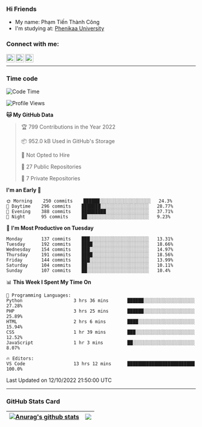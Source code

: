 ### Hi Friends

- My name: Phạm Tiến Thành Công
- I'm studying at: [Phenikaa University]


### Connect with me:
[<img align="left" alt="PhamTienThanhCong | Facebook" width="22px" src="https://upload.wikimedia.org/wikipedia/commons/thumb/1/16/Facebook-icon-1.png/640px-Facebook-icon-1.png" />][facebook]
[<img align="left" alt="PhamTienThanhCong | Zalo" width="22px" src="https://www.anphatpc.com.vn/template/anphat_2020v2/images/icon-zalo.jpg" />][zalo]
[<img align="left" alt="PhamTienThanhCong | LinkedIn" width="22px" src="https://cdn3.iconfinder.com/data/icons/inficons/512/linkedin.png" />][linkedin]

<br />

---

### Time code

<!--START_SECTION:waka-->
![Code Time](http://img.shields.io/badge/Code%20Time-602%20hrs%2029%20mins-blue)

![Profile Views](http://img.shields.io/badge/Profile%20Views-14-blue)

**🐱 My GitHub Data** 

> 🏆 799 Contributions in the Year 2022
 > 
> 📦 952.0 kB Used in GitHub's Storage 
 > 
> 🚫 Not Opted to Hire
 > 
> 📜 27 Public Repositories 
 > 
> 🔑 7 Private Repositories  
 > 
**I'm an Early 🐤** 

```text
🌞 Morning    250 commits    ██████░░░░░░░░░░░░░░░░░░░   24.3% 
🌆 Daytime    296 commits    ███████░░░░░░░░░░░░░░░░░░   28.77% 
🌃 Evening    388 commits    █████████░░░░░░░░░░░░░░░░   37.71% 
🌙 Night      95 commits     ██░░░░░░░░░░░░░░░░░░░░░░░   9.23%

```
📅 **I'm Most Productive on Tuesday** 

```text
Monday       137 commits    ███░░░░░░░░░░░░░░░░░░░░░░   13.31% 
Tuesday      192 commits    ████░░░░░░░░░░░░░░░░░░░░░   18.66% 
Wednesday    154 commits    ███░░░░░░░░░░░░░░░░░░░░░░   14.97% 
Thursday     191 commits    ████░░░░░░░░░░░░░░░░░░░░░   18.56% 
Friday       144 commits    ███░░░░░░░░░░░░░░░░░░░░░░   13.99% 
Saturday     104 commits    ██░░░░░░░░░░░░░░░░░░░░░░░   10.11% 
Sunday       107 commits    ██░░░░░░░░░░░░░░░░░░░░░░░   10.4%

```


📊 **This Week I Spent My Time On** 

```text
💬 Programming Languages: 
Python                   3 hrs 36 mins       ██████░░░░░░░░░░░░░░░░░░░   27.28% 
PHP                      3 hrs 25 mins       ██████░░░░░░░░░░░░░░░░░░░   25.89% 
HTML                     2 hrs 6 mins        ████░░░░░░░░░░░░░░░░░░░░░   15.94% 
CSS                      1 hr 39 mins        ███░░░░░░░░░░░░░░░░░░░░░░   12.52% 
JavaScript               1 hr 3 mins         ██░░░░░░░░░░░░░░░░░░░░░░░   8.07%

🔥 Editors: 
VS Code                  13 hrs 12 mins      █████████████████████████   100.0%

```


 Last Updated on 12/10/2022 21:50:00 UTC
<!--END_SECTION:waka-->

---

### GitHub Stats Card

| <a href="https://github.com/phamtienthanhcong"><img align="center" src="https://github-readme-stats.vercel.app/api?username=PhamTienThanhCong&show_icons=true&include_all_commits=true&theme=buefy&hide_border=true&theme=ocean_dark" alt="Anurag's github stats" /></a> | <a href="https://github.com/phamtienthanhcong"><img align="center" src="https://github-readme-stats.vercel.app/api/top-langs/?username=PhamTienThanhCong&layout=compact&theme=buefy&hide_border=true&theme=ocean_dark" /></a> |
| ------------- | ------------- |

[Phenikaa University]: https://phenikaa-uni.edu.vn/vi
[facebook]: https://www.facebook.com/phamtienthanhcong
[linkedin]: https://linkedin.com/in/phamtienthanhcong
[zalo]: https://zalo.me/0396396332
[tiktok]: https://www.tiktok.com/@phamtienthanhcong
[web]: https://github.com/PhamTienThanhCong/web_dev
[min project]: https://github.com/PhamTienThanhCong/Project-Of-Web
[c and cpp]: https://github.com/PhamTienThanhCong/Code_C_and_Cpro
[python]: https://github.com/PhamTienThanhCong/Python_beginer
